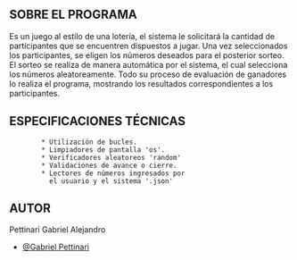 ## SOBRE EL PROGRAMA ##

  Es un juego al estilo de una lotería, el sistema le 
  solicitará la cantidad de participantes que se
  encuentren dispuestos a jugar.
  Una vez seleccionados los participantes, se eligen
  los números deseados para el posterior sorteo. El 
  sorteo se realiza de manera automática por el sistema,
  el cual selecciona los números aleatoreamente.
  Todo su proceso de evaluación de ganadores lo 
  realiza el programa, mostrando los resultados 
  correspondientes a los participantes.

## ESPECIFICACIONES TÉCNICAS

            * Utilización de bucles.
            * Limpiadores de pantalla 'os'.
            * Verificadores aleatoreos 'random'
            * Validaciones de avance o cierre.
            * Lectores de números ingresados por
              el usuario y el sistema '.json'

  ## AUTOR ##
  Pettinari Gabriel Alejandro
- [@Gabriel Pettinari](https://github.com/GabrielPettyA)